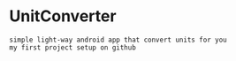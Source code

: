 # UnitConverter
    simple light-way android app that convert units for you
    my first project setup on github
